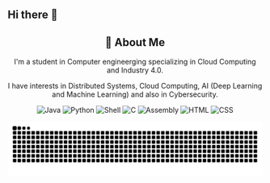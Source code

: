 ## Hi there 👋



<div align="center">
    <h2>🚀 About Me</h2>
    <p>I'm a student in Computer engineerging specializing in Cloud Computing and Industry 4.0.</p>
    <p>I have interests in Distributed Systems, Cloud Computing, AI (Deep Learning and Machine Learning) and also in Cybersecurity.</p>
</div>


<div align="center">
    <img src="https://img.shields.io/badge/Java-007396?style=for-the-badge&logo=java&logoColor=white" alt="Java" />
    <img src="https://img.shields.io/badge/Python-3776AB?style=for-the-badge&logo=python&logoColor=white" alt="Python" />
    <img src="https://img.shields.io/badge/Shell-4EAA25?style=for-the-badge&logo=gnu-bash&logoColor=white" alt="Shell" />
    <img src="https://img.shields.io/badge/C-00599C?style=for-the-badge&logo=c&logoColor=white" alt="C" />
    <img src="https://img.shields.io/badge/Assembly-6E4C13?style=for-the-badge&logo=gnuassembly&logoColor=white" alt="Assembly" />
    <img src="https://img.shields.io/badge/HTML5-E34F26?style=for-the-badge&logo=html5&logoColor=white" alt="HTML" />
    <img src="https://img.shields.io/badge/CSS3-1572B6?style=for-the-badge&logo=css3&logoColor=white" alt="CSS" />
</div>

![snake gif](https://github.com/MiKee-1/MiKee-1/blob/output/github-snake.svg)
